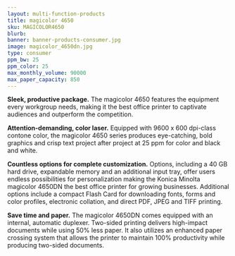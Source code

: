 ```yaml
---
layout: multi-function-products
title: magicolor 4650
sku: MAGICOLOR4650
blurb:
banner: banner-products-consumer.jpg
image: magicolor_4650dn.jpg
type: consumer
ppm_bw: 25
ppm_color: 25
max_monthly_volume: 90000
max_paper_capacity: 850
---
```


**Sleek, productive package.**
The magicolor 4650 features the equipment every workgroup needs, making it the best office printer to captivate audiences and outperform the competition.

**Attention-demanding, color laser.**
Equipped with 9600 x 600 dpi-class contone color, the magicolor 4650 series produces eye-catching, bold graphics and crisp text project after project at 25 ppm for color and black and white.

**Countless options for complete customization.**
Options, including a 40 GB hard drive, expandable memory and an additional input tray, offer users endless possibilities for personalization making the Konica Minolta magicolor 4650DN the best office printer for growing businesses. Additional options include a compact Flash Card for downloading fonts, forms and color profiles, electronic collation, and direct PDF, JPEG and TIFF printing.

**Save time and paper.**
The magicolor 4650DN comes equipped with an internal, automatic duplexer. Two-sided printing delivers high-impact documents while using 50% less paper. It also utilizes an enhanced paper crossing system that allows the printer to maintain 100% productivity while producing two-sided documents.
